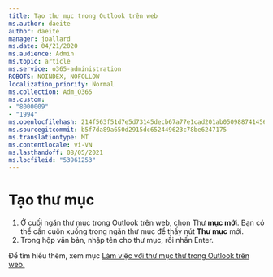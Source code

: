 ```yaml
---
title: Tạo thư mục trong Outlook trên web
ms.author: daeite
author: daeite
manager: joallard
ms.date: 04/21/2020
ms.audience: Admin
ms.topic: article
ms.service: o365-administration
ROBOTS: NOINDEX, NOFOLLOW
localization_priority: Normal
ms.collection: Adm_O365
ms.custom:
- "8000009"
- "1994"
ms.openlocfilehash: 214f563f51d7e5d73145decb67a77e1cad201ab05098874145691e42b94c65e3
ms.sourcegitcommit: b5f7da89a650d2915dc652449623c78be6247175
ms.translationtype: MT
ms.contentlocale: vi-VN
ms.lasthandoff: 08/05/2021
ms.locfileid: "53961253"
---
```

# <a name="create-a-folder"></a>Tạo thư mục

1. Ở cuối ngăn thư mục trong Outlook trên web, chọn Thư **mục mới**. Bạn có thể cần cuộn xuống trong ngăn thư mục để thấy nút **Thư mục** mới.
1. Trong hộp văn bản, nhập tên cho thư mục, rồi nhấn Enter.

Để tìm hiểu thêm, xem mục [Làm việc với thư mục thư trong Outlook trên web.](https://support.office.com/article/ae0f10d6-54e7-4f29-acd3-78cdc3fdcb9f)